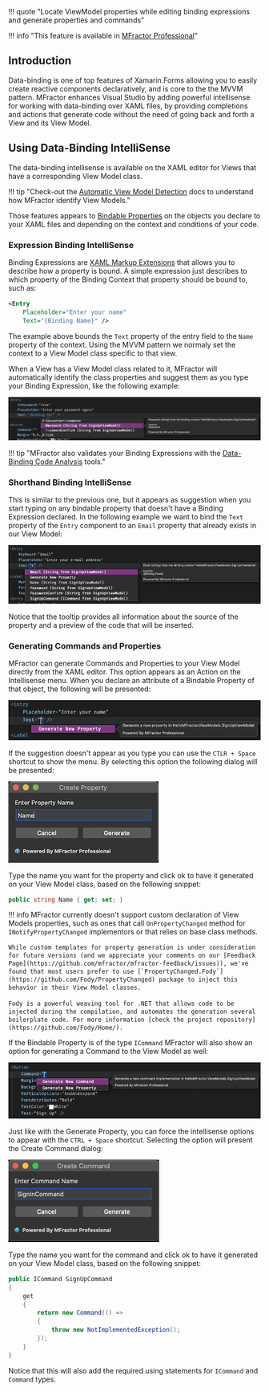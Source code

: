 !!! quote "Locate ViewModel properties while editing binding expressions and generate properties and commands"

!!! info "This feature is available in [MFractor Professional](https://www.mfractor.com/products/mfractor-professional)"

## Introduction

Data-binding is one of top features of Xamarin.Forms allowing you to easily create reactive components declaratively, and is core to the the MVVM pattern. MFractor enhances Visual Studio by adding powerful intellisense for working with data-binding over XAML files, by providing completions and actions that generate code without the need of going back and forth a View and its View Model.

## Using Data-Binding IntelliSense

The data-binding intellisense is available on the XAML editor for Views that have a corresponding View Model class.

!!! tip "Check-out the [Automatic View Model Detection](../binding-context-resolution/binding-context-evaluation/) docs to understand how MFractor identify View Models."

Those features appears to [Bindable Properties](https://docs.microsoft.com/en-us/xamarin/xamarin-forms/xaml/bindable-properties) on the objects you declare to your XAML files and  depending on the context and conditions of your code.

### Expression Binding IntelliSense

Binding Expressions are [XAML Markup Extensions](https://docs.microsoft.com/en-us/xamarin/xamarin-forms/xaml/markup-extensions/) that allows you to describe how a property is bound. A simple expression just describes to which property of the Binding Context that property should be bound to, such as:

```xml
<Entry
    Placeholder="Enter your name"
    Text="{Binding Name}" />
```

The example above bounds the `Text` property of the entry field to the `Name` property of the context. Using the MVVM pattern we normaly set the context to a View Model class specific to that view.

When a View has a View Model class related to it, MFractor will automatically identify the class properties and suggest them as you type your Binding Expression, like the following example:

![](/img/xamarin-forms/data-binding-intellisense.png)

!!! tip "MFractor also validates your Binding Expressions with the [Data-Binding Code Analysis](data-binding-analysis.md) tools."

### Shorthand Binding IntelliSense

This is similar to the previous one, but it appears as suggestion when you start typing on any bindable property that doesn't have a Binding Expression declared. In the following example we want to bind the `Text` property of the `Entry` component to an `Email` property that already exists in our View Model:

![](/img/xamarin-forms/data-binding-intellisense-shorthand.png)

Notice that the tooltip provides all information about the source of the property and a preview of the code that will be inserted.

### Generating Commands and Properties

MFractor can generate Commands and Properties to your View Model directly from the XAML editor. This option appears as an Action on the Intellisense menu. When you declare an attribute of a Bindable Property of that object, the following will be presented:

![](/img/xamarin-forms/data-binding-intellisense-generate.png)

If the suggestion doesn't appear as you type you can use the `CTLR + Space` shortcut to show the menu. By selecting this option the following dialog will be presented:

![](/img/xamarin-forms/data-binding-intellisense-generate-dialog.png)

Type the name you want for the property and click ok to have it generated on your View Model class, based on the following snippet:

```csharp
public string Name { get; set; }
```

!!! info
    MFractor currently doesn't support custom declaration of View Models properties, such as ones that call `OnPropertyChanged` method for `INotifyPropertyChanged` implementors or that relies on base class methods.
    
    While custom templates for property generation is under consideration for future versions (and we appreciate your comments on our [Feedback Page](https://github.com/mfractor/mfractor-feedback/issues)), we've found that most users prefer to use [`PropertyChanged.Fody`](https://github.com/Fody/PropertyChanged) package to inject this behavior in their View Model classes.
    
    Fody is a powerful weaving tool for .NET that allows code to be injected during the compilation, and automates the generation several boilerplate code. For more information [check the project repository](https://github.com/Fody/Home/).


If the Bindable Property is of the type `ICommand` MFractor will also show an option for generating a Command to the View Model as well:

![](/img/xamarin-forms/data-binding-intellisense-generate-command.png)

Just like with the Generate Property, you can force the intellisense options to appear with the `CTRL + Space` shortcut. Selecting the option will present the Create Command dialog:

![](/img/xamarin-forms/data-binding-intellisense-generate-command-dialog.png)

Type the name you want for the command and click ok to have it generated on your View Model class, based on the following snippet:

```csharp
public ICommand SignUpCommand
{
    get
    {
        return new Command(() =>
        {
            throw new NotImplementedException();
        });
    }
}
```

Notice that this will also add the required using statements for `ICommand` and `Command` types.
